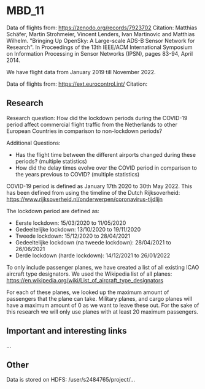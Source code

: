 # MBD_11

Data of flights from: https://zenodo.org/records/7923702
Citation: Matthias Schäfer, Martin Strohmeier, Vincent Lenders, Ivan Martinovic and Matthias Wilhelm. "Bringing Up OpenSky: A Large-scale ADS-B Sensor Network for Research".
In Proceedings of the 13th IEEE/ACM International Symposium on Information Processing in Sensor Networks (IPSN), pages 83-94, April 2014.

We have flight data from January 2019 till November 2022.

Data of flights from: https://ext.eurocontrol.int/
Citation: 

## Research

Research question: How did the lockdown periods during the COVID-19 period affect commercial flight traffic from the Netherlands to other European Countries in comparison to non-lockdown periods?

Additional Questions:
- Has the flight time between the different airports changed during these periods? (multiple statistics)
- How did the delay times evolve over the COVID period in comparison to the years previous to COVID? (multiple statistics)

COVID-19 period is defined as January 17th 2020 to 30th May 2022. This has been defined from using the timeline of the Dutch Rijksoverheid: https://www.rijksoverheid.nl/onderwerpen/coronavirus-tijdlijn

The lockdown period are defined as:
- Eerste lockdown: 15/03/2020 to 11/05/2020
- Gedeeltelijke lockdown: 13/10/2020 to 19/11/2020
- Tweede lockdown: 15/12/2020 to 28/04/2021
- Gedeeltelijke lockdown (na tweede lockdown): 28/04/2021 to 26/06/2021
- Derde lockdown (harde lockdown): 14/12/2021 to 26/01/2022

To only include passenger planes, we have created a list of all existing ICAO aircraft type designators. We used the Wikipedia list of all planes:  https://en.wikipedia.org/wiki/List_of_aircraft_type_designators 

For each of these planes, we looked up the maximum amount of passengers that the plane can take. Military planes, and cargo planes will have a maximum amount of 0 as we want to leave these out. For the sake of this research we will only use planes with at least 20 maximum passengers.

## Important and interesting links

...

## Other

Data is stored on HDFS: /user/s2484765/project/...
